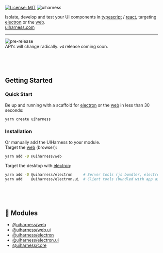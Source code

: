 [![License: MIT](https://img.shields.io/badge/License-MIT-green.svg)](https://opensource.org/licenses/MIT)
![uiharness](https://user-images.githubusercontent.com/185555/51503440-ea0cef80-1e3f-11e9-8e84-6a107a219136.png)

Isolate, develop and test your UI components in [typescript](https://www.typescriptlang.org/) / [react](https://reactjs.org/), targeting [electron](https://electronjs.org/) or the [web](https://developer.mozilla.org).  
[uiharness.com](https://uiharness.com)

----

![pre-release](https://img.shields.io/badge/Status-pre--release-orange.svg)  
API's will change radically. `v4` release coming soon.

<p>&nbsp;</p>
<p>&nbsp;</p>



## Getting Started

### Quick Start
Be up and running with a scaffold for [electron](https://electronjs.org/) or the [web](https://developer.mozilla.org) in less than 30 seconds:

```bash
yarn create uiharness
```


### Installation
Or manually add the UIHarness to your module.  
Target the [web](https://developer.mozilla.org) (browser):

```bash
yarn add -D @uiharness/web
```

Target the desktop with [electron](https://electronjs.org):

```bash
yarn add -D @uiharness/electron     # Server tools (js bundler, electron builder)
yarn add    @uiharness/electron.ui  # Client tools (bundled with app as dependency)
```


<p>&nbsp;</p>
<p>&nbsp;</p>


## 🔗 Modules
- [@uiharness/web](/code/libs/web/README.md)
- [@uiharness/web.ui](/code/libs/web.ui/README.md)
- [@uiharness/electron](/code/libs/electron/README.md)
- [@uiharness/electron.ui](code/libs/electron.ui/README.md)
- [@uiharness/core](/code/libs/core/README.md)
